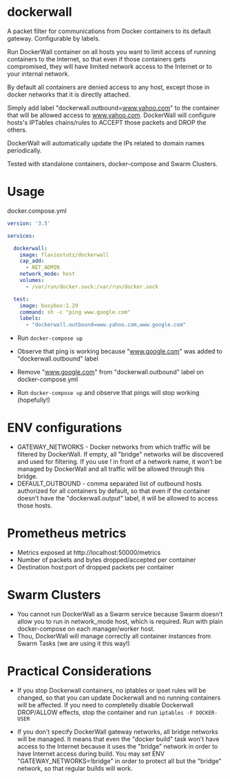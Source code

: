 # dockerwall
A packet filter for communications from Docker containers to its default gateway. Configurable by labels.

Run DockerWall container on all hosts you want to limit access of running containers to the Internet, so that even if those containers gets compromised, they will have limited network access to the Internet or to your internal network.

By default all containers are denied access to any host, except those in docker networks that it is directly attached.

Simply add label "dockerwall.outbound=www.yahoo.com" to the container that will be allowed access to www.yahoo.com. DockerWall will configure hosts's IPTables chains/rules to ACCEPT those packets and DROP the others.

DockerWall will automatically update the IPs related to domain names periodically.

Tested with standalone containers, docker-compose and Swarm Clusters.

# Usage

docker.compose.yml

```yml
version: '3.5'

services:

  dockerwall:
    image: flaviostutz/dockerwall
    cap_add:
      - NET_ADMIN
    network_mode: host
    volumes:
      - /var/run/docker.sock:/var/run/docker.sock

  test:
    image: busybox:1.29
    command: sh -c "ping www.google.com"
    labels:
      - "dockerwall.outbound=www.yahoo.com,www.google.com"
```

* Run ```docker-compose up```

* Observe that ping is working because "www.google.com" was added to "dockerwall.outbound" label

* Remove "www.google.com" from "dockerwall.outbound" label on docker-compose.yml

* Run ```docker-compose up``` and observe that pings will stop working (hopefully!)

# ENV configurations

  * GATEWAY_NETWORKS - Docker networks from which traffic will be filtered by DockerWall. If empty, all "bridge" networks will be discovered and used for filtering. If you use ! in front of a network name, it won't be managed by DockerWall and all traffic will be allowed through this bridge.
  * DEFAULT_OUTBOUND - comma separated list of outbound hosts authorized for all containers by default, so that even if the container doesn't have the "dockerwall.output" label, it will be allowed to access those hosts.

# Prometheus metrics

   * Metrics exposed at http://localhost:50000/metrics
   * Number of packets and bytes dropped/accepted per container
   * Destination host:port of dropped packets per container

# Swarm Clusters

   * You cannot run DockerWall as a Swarm service because Swarm doesn't allow you to run in network_mode host, which is required. Run with plain docker-compose on each manager/worker host.
   * Thou, DockerWall will manage correctly all container instances from Swarm Tasks (we are using it this way!)

# Practical Considerations

   * If you stop Dockerwall containers, no iptables or ipset rules will be changed, so that you can update Dockerwall and no running containers will be affected. If you need to completelly disable Dockerwall DROP/ALLOW effects, stop the container and run ```iptables -F DOCKER-USER```

   * If you don't specify DockerWall gateway networks, all bridge networks will be managed. It means that even the "docker build" task won't have access to the Internet because it uses the "bridge" network in order to have Internet access during build. You may set ENV "GATEWAY_NETWORKS=!bridge" in order to protect all but the "bridge" network, so that regular builds will work.

